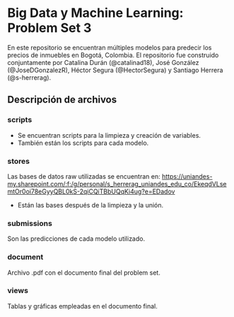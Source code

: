 # Big Data y Machine Learning: Problem Set 3

En este repositorio se encuentran múltiples modelos para predecir los precios de inmuebles en Bogotá, Colombia. El repositorio fue construido conjuntamente por Catalina Durán (@catalinad18), José González (@JoseDGonzalezR), Héctor Segura (@HectorSegura) y Santiago Herrera (@s-herrerag). 

## Descripción de archivos

### scripts

- Se encuentran scripts para la limpieza y creación de variables.
- También están los scripts para cada modelo.


### stores

Las bases de datos raw utilizadas se encuentran en: https://uniandes-my.sharepoint.com/:f:/g/personal/s_herrerag_uniandes_edu_co/EkeqdVLsemtOr0oi78eGyyQBL0kS-2qiCQiTBbUQqKi4ug?e=EDadov
- Están las bases después de la limpieza y la unión.

### submissions

Son las predicciones de cada modelo utilizado.

### document

Archivo .pdf con el documento final del problem set. 

### views

Tablas y gráficas empleadas en el documento final.

